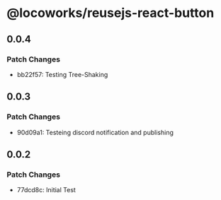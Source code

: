 # @locoworks/reusejs-react-button

## 0.0.4

### Patch Changes

- bb22f57: Testing Tree-Shaking

## 0.0.3

### Patch Changes

- 90d09a1: Testeing discord notification and publishing

## 0.0.2

### Patch Changes

- 77dcd8c: Initial Test
